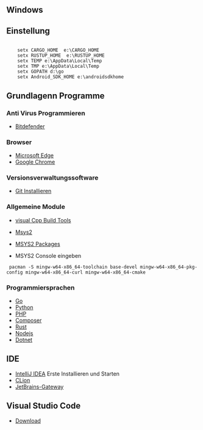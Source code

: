 ## Windows

## Einstellung

```

    setx CARGO_HOME  e:\CARGO_HOME
    setx RUSTUP_HOME  e:\RUSTUP_HOME
    setx TEMP e:\AppData\Local\Temp
    setx TMP e:\AppData\Local\Temp
    setx GOPATH d:\go
    setx Android_SDK_HOME e:\androidsdkhome
```

## Grundlagenn Programme


### Anti Virus Programmieren

* [Bitdefender](https://login.bitdefender.com/central/login.html?lang=de_DE&redirect_url=https:%2F%2Fcentral.bitdefender.com%2Factivity%3FbrowserLang%3Dde_DE)

### Browser

* [Microsoft Edge](https://www.microsoft.com/en-us/edge)
* [Google Chrome](https://www.google.de/chrome)

### Versionsverwaltungssoftware


* [Git Installieren](https://git-scm.com/)

### Allgemeine Module

* [visual Cpp Build Tools](https://visualstudio.microsoft.com/de/downloads)
* [Msys2](https://www.msys2.org/)
* [MSYS2 Packages](https://packages.msys2.org/updates)

* MSYS2 Console eingeben


```
 pacman -S mingw-w64-x86_64-toolchain base-devel mingw-w64-x86_64-pkg-config mingw-w64-x86_64-curl mingw-w64-x86_64-cmake
```

### Programmiersprachen

* [Go](https://golang.org/)
* [Python](https://www.python.org/downloads/)
* [PHP](https://windows.php.net/download#php-7.4)
* [Composer](https://getcomposer.org/)
* [Rust](https://www.rust-lang.org/)
* [Nodejs](https://nodejs.org/en/download)
* [Dotnet](https://dotnet.microsoft.com/en-us/download/dotnet)

## IDE

* [IntelliJ IDEA](https://www.jetbrains.com/idea/) Erste Installieren und Starten
* [CLion](https://www.jetbrains.com/clion/)
* [JetBrains-Gateway](https://www.jetbrains.com/help/idea/2021.3/remote-development-a.html#gateway>)

## Visual Studio Code

* [Download](https://code.visualstudio.com)



